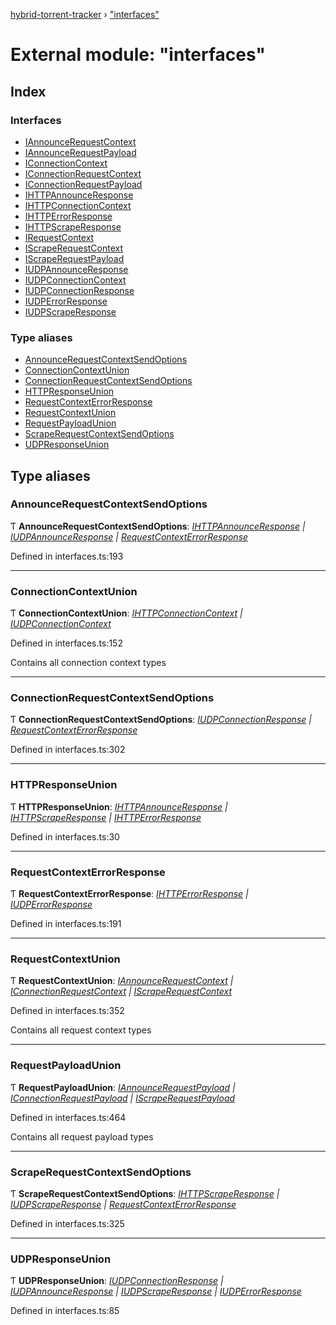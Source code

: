 [hybrid-torrent-tracker](../README.md) › ["interfaces"](_interfaces_.md)

# External module: "interfaces"

## Index

### Interfaces

* [IAnnounceRequestContext](../interfaces/_interfaces_.iannouncerequestcontext.md)
* [IAnnounceRequestPayload](../interfaces/_interfaces_.iannouncerequestpayload.md)
* [IConnectionContext](../interfaces/_interfaces_.iconnectioncontext.md)
* [IConnectionRequestContext](../interfaces/_interfaces_.iconnectionrequestcontext.md)
* [IConnectionRequestPayload](../interfaces/_interfaces_.iconnectionrequestpayload.md)
* [IHTTPAnnounceResponse](../interfaces/_interfaces_.ihttpannounceresponse.md)
* [IHTTPConnectionContext](../interfaces/_interfaces_.ihttpconnectioncontext.md)
* [IHTTPErrorResponse](../interfaces/_interfaces_.ihttperrorresponse.md)
* [IHTTPScrapeResponse](../interfaces/_interfaces_.ihttpscraperesponse.md)
* [IRequestContext](../interfaces/_interfaces_.irequestcontext.md)
* [IScrapeRequestContext](../interfaces/_interfaces_.iscraperequestcontext.md)
* [IScrapeRequestPayload](../interfaces/_interfaces_.iscraperequestpayload.md)
* [IUDPAnnounceResponse](../interfaces/_interfaces_.iudpannounceresponse.md)
* [IUDPConnectionContext](../interfaces/_interfaces_.iudpconnectioncontext.md)
* [IUDPConnectionResponse](../interfaces/_interfaces_.iudpconnectionresponse.md)
* [IUDPErrorResponse](../interfaces/_interfaces_.iudperrorresponse.md)
* [IUDPScrapeResponse](../interfaces/_interfaces_.iudpscraperesponse.md)

### Type aliases

* [AnnounceRequestContextSendOptions](_interfaces_.md#announcerequestcontextsendoptions)
* [ConnectionContextUnion](_interfaces_.md#connectioncontextunion)
* [ConnectionRequestContextSendOptions](_interfaces_.md#connectionrequestcontextsendoptions)
* [HTTPResponseUnion](_interfaces_.md#httpresponseunion)
* [RequestContextErrorResponse](_interfaces_.md#requestcontexterrorresponse)
* [RequestContextUnion](_interfaces_.md#requestcontextunion)
* [RequestPayloadUnion](_interfaces_.md#requestpayloadunion)
* [ScrapeRequestContextSendOptions](_interfaces_.md#scraperequestcontextsendoptions)
* [UDPResponseUnion](_interfaces_.md#udpresponseunion)

## Type aliases

###  AnnounceRequestContextSendOptions

Ƭ **AnnounceRequestContextSendOptions**: *[IHTTPAnnounceResponse](../interfaces/_interfaces_.ihttpannounceresponse.md) | [IUDPAnnounceResponse](../interfaces/_interfaces_.iudpannounceresponse.md) | [RequestContextErrorResponse](_interfaces_.md#requestcontexterrorresponse)*

Defined in interfaces.ts:193

___

###  ConnectionContextUnion

Ƭ **ConnectionContextUnion**: *[IHTTPConnectionContext](../interfaces/_interfaces_.ihttpconnectioncontext.md) | [IUDPConnectionContext](../interfaces/_interfaces_.iudpconnectioncontext.md)*

Defined in interfaces.ts:152

Contains all connection context types

___

###  ConnectionRequestContextSendOptions

Ƭ **ConnectionRequestContextSendOptions**: *[IUDPConnectionResponse](../interfaces/_interfaces_.iudpconnectionresponse.md) | [RequestContextErrorResponse](_interfaces_.md#requestcontexterrorresponse)*

Defined in interfaces.ts:302

___

###  HTTPResponseUnion

Ƭ **HTTPResponseUnion**: *[IHTTPAnnounceResponse](../interfaces/_interfaces_.ihttpannounceresponse.md) | [IHTTPScrapeResponse](../interfaces/_interfaces_.ihttpscraperesponse.md) | [IHTTPErrorResponse](../interfaces/_interfaces_.ihttperrorresponse.md)*

Defined in interfaces.ts:30

___

###  RequestContextErrorResponse

Ƭ **RequestContextErrorResponse**: *[IHTTPErrorResponse](../interfaces/_interfaces_.ihttperrorresponse.md) | [IUDPErrorResponse](../interfaces/_interfaces_.iudperrorresponse.md)*

Defined in interfaces.ts:191

___

###  RequestContextUnion

Ƭ **RequestContextUnion**: *[IAnnounceRequestContext](../interfaces/_interfaces_.iannouncerequestcontext.md) | [IConnectionRequestContext](../interfaces/_interfaces_.iconnectionrequestcontext.md) | [IScrapeRequestContext](../interfaces/_interfaces_.iscraperequestcontext.md)*

Defined in interfaces.ts:352

Contains all request context types

___

###  RequestPayloadUnion

Ƭ **RequestPayloadUnion**: *[IAnnounceRequestPayload](../interfaces/_interfaces_.iannouncerequestpayload.md) | [IConnectionRequestPayload](../interfaces/_interfaces_.iconnectionrequestpayload.md) | [IScrapeRequestPayload](../interfaces/_interfaces_.iscraperequestpayload.md)*

Defined in interfaces.ts:464

Contains all request payload types

___

###  ScrapeRequestContextSendOptions

Ƭ **ScrapeRequestContextSendOptions**: *[IHTTPScrapeResponse](../interfaces/_interfaces_.ihttpscraperesponse.md) | [IUDPScrapeResponse](../interfaces/_interfaces_.iudpscraperesponse.md) | [RequestContextErrorResponse](_interfaces_.md#requestcontexterrorresponse)*

Defined in interfaces.ts:325

___

###  UDPResponseUnion

Ƭ **UDPResponseUnion**: *[IUDPConnectionResponse](../interfaces/_interfaces_.iudpconnectionresponse.md) | [IUDPAnnounceResponse](../interfaces/_interfaces_.iudpannounceresponse.md) | [IUDPScrapeResponse](../interfaces/_interfaces_.iudpscraperesponse.md) | [IUDPErrorResponse](../interfaces/_interfaces_.iudperrorresponse.md)*

Defined in interfaces.ts:85
